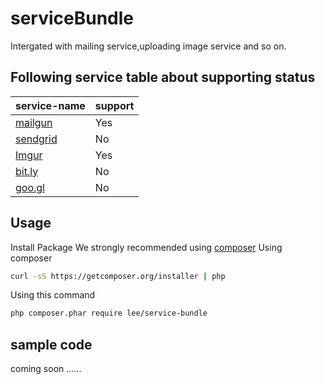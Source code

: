 # serviceBundle
Intergated with mailing service,uploading image service and so on.

## Following service table about supporting status

| service-name|support|
|-------------|-------|
| [mailgun](https://www.mailgun.com/)| Yes   |
| [sendgrid](https://sendgrid.com/)    | No    |
| [Imgur](http://imgur.com/)       | Yes   |
| [bit.ly](https://bitly.com/)      | No    |
| [goo.gl](https://goo.gl/)      | No    |

## Usage
>>>
  Install Package
  We strongly recommended using [composer](https://getcomposer.org)
  Using composer
  ```bash
  curl -sS https://getcomposer.org/installer | php
  ```
  Using this command
  ```bash
  php composer.phar require lee/service-bundle
  ```
## sample code
coming soon ......
